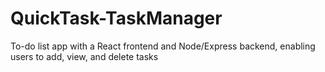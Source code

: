 # QuickTask-TaskManager
 To-do list app with a React frontend and Node/Express backend, enabling users to add, view, and delete tasks
